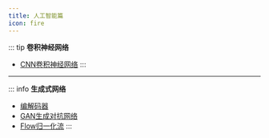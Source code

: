 ```yaml
---
title: 人工智能篇
icon: fire
---
```



::: tip **卷积神经网络**
- [CNN卷积神经网络](./nn/CNN卷积神经网络.md)
:::

---

::: info **生成式网络**
- [编解码器](./generative/AutoEncoder.md)
- [GAN生成对抗网络](./generative/GAN.md)
- [Flow归一化流](./generative/Flow.md)
:::